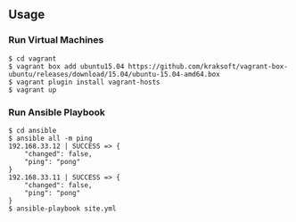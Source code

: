 ## Usage
### Run Virtual Machines

```
$ cd vagrant
$ vagrant box add ubuntu15.04 https://github.com/kraksoft/vagrant-box-ubuntu/releases/download/15.04/ubuntu-15.04-amd64.box
$ vagrant plugin install vagrant-hosts
$ vagrant up
```

### Run Ansible Playbook

```
$ cd ansible
$ ansible all -m ping
192.168.33.12 | SUCCESS => {
    "changed": false, 
    "ping": "pong"
}
192.168.33.11 | SUCCESS => {
    "changed": false, 
    "ping": "pong"
}
$ ansible-playbook site.yml
```
